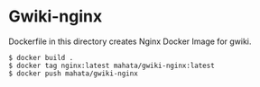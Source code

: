 # Gwiki-nginx

Dockerfile in this directory creates Nginx Docker Image for gwiki.


```
$ docker build .
$ docker tag nginx:latest mahata/gwiki-nginx:latest
$ docker push mahata/gwiki-nginx
```
